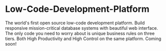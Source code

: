 # Low-Code-Development-Platform
The world's first open source low-code development platform. Build responsive mission-critical database systems with beautiful web interface.  The only code you need to worry about is unique business rules on three tiers.  Both High Productivity and High Control on the same platform.  Coming soon!
